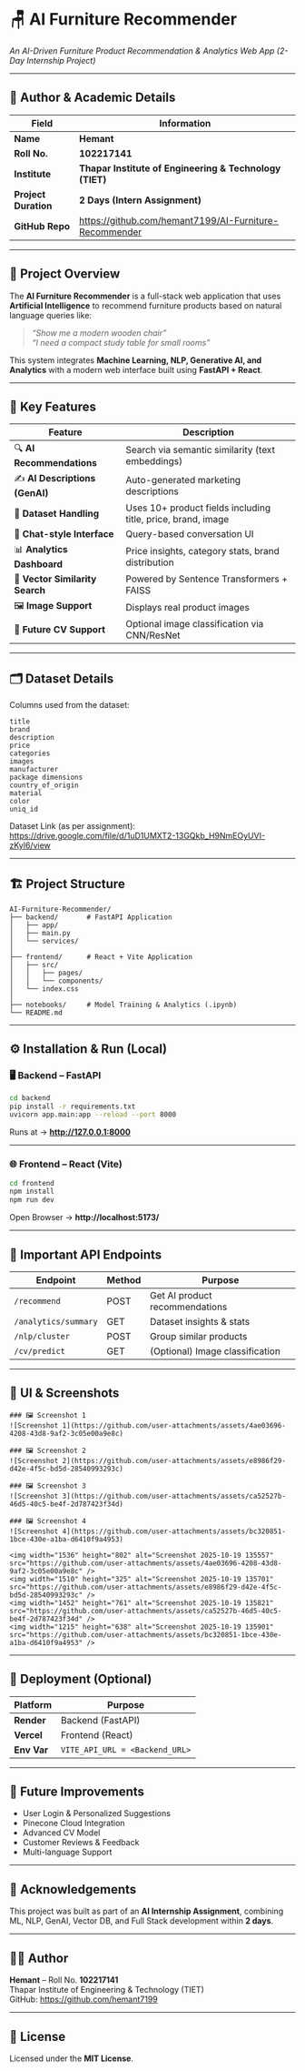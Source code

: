 # 🪑 AI Furniture Recommender  
*An AI-Driven Furniture Product Recommendation & Analytics Web App (2-Day Internship Project)*

---

## 👤 Author & Academic Details  
| Field | Information |
|-------|-------------|
| **Name** | **Hemant** |
| **Roll No.** | **102217141** |
| **Institute** | **Thapar Institute of Engineering & Technology (TIET)** |
| **Project Duration** | **2 Days (Intern Assignment)** |
| **GitHub Repo** | https://github.com/hemant7199/AI-Furniture-Recommender |

---

## 🧠 Project Overview  
The **AI Furniture Recommender** is a full-stack web application that uses **Artificial Intelligence** to recommend furniture products based on natural language queries like:

> _“Show me a modern wooden chair”_  
> _“I need a compact study table for small rooms”_

This system integrates **Machine Learning, NLP, Generative AI, and Analytics** with a modern web interface built using **FastAPI + React**.

---

## 🎯 Key Features

| Feature | Description |
|---------|-------------|
| 🔍 **AI Recommendations** | Search via semantic similarity (text embeddings) |
| ✍️ **AI Descriptions (GenAI)** | Auto-generated marketing descriptions |
| 🧾 **Dataset Handling** | Uses 10+ product fields including title, price, brand, image |
| 💬 **Chat-style Interface** | Query-based conversation UI |
| 📊 **Analytics Dashboard** | Price insights, category stats, brand distribution |
| 🧠 **Vector Similarity Search** | Powered by Sentence Transformers + FAISS |
| 🖼 **Image Support** | Displays real product images |
| 🤖 **Future CV Support** | Optional image classification via CNN/ResNet |

---

## 🗂 Dataset Details  
Columns used from the dataset:

```
title  
brand  
description  
price  
categories  
images  
manufacturer  
package dimensions  
country_of_origin  
material  
color  
uniq_id
```

Dataset Link (as per assignment):  
https://drive.google.com/file/d/1uD1UMXT2-13GQkb_H9NmEOyUVI-zKyl6/view

---

## 🏗 Project Structure

```
AI-Furniture-Recommender/
├── backend/       # FastAPI Application
│   ├── app/
│   ├── main.py
│   └── services/
│
├── frontend/      # React + Vite Application
│   ├── src/
│   │   ├── pages/
│   │   └── components/
│   └── index.css
│
├── notebooks/     # Model Training & Analytics (.ipynb)
└── README.md
```

---

## ⚙️ Installation & Run (Local)

### 🖥 Backend – FastAPI
```bash
cd backend
pip install -r requirements.txt
uvicorn app.main:app --reload --port 8000
```
Runs at → **http://127.0.0.1:8000**

---

### 🌐 Frontend – React (Vite)
```bash
cd frontend
npm install
npm run dev
```
Open Browser → **http://localhost:5173/**

---

## 🔌 Important API Endpoints

| Endpoint | Method | Purpose |
|----------|--------|---------|
| `/recommend` | POST | Get AI product recommendations |
| `/analytics/summary` | GET | Dataset insights & stats |
| `/nlp/cluster` | POST | Group similar products |
| `/cv/predict` | GET | (Optional) Image classification |

---

## 🎨 UI & Screenshots


```
### 🖼 Screenshot 1
![Screenshot 1](https://github.com/user-attachments/assets/4ae03696-4208-43d8-9af2-3c05e00a9e8c)

### 🖼 Screenshot 2
![Screenshot 2](https://github.com/user-attachments/assets/e8986f29-d42e-4f5c-bd5d-28540993293c)

### 🖼 Screenshot 3
![Screenshot 3](https://github.com/user-attachments/assets/ca52527b-46d5-40c5-be4f-2d787423f34d)

### 🖼 Screenshot 4
![Screenshot 4](https://github.com/user-attachments/assets/bc320851-1bce-430e-a1ba-d6410f9a4953)

<img width="1536" height="802" alt="Screenshot 2025-10-19 135557" src="https://github.com/user-attachments/assets/4ae03696-4208-43d8-9af2-3c05e00a9e8c" />
<img width="1510" height="325" alt="Screenshot 2025-10-19 135701" src="https://github.com/user-attachments/assets/e8986f29-d42e-4f5c-bd5d-28540993293c" />
<img width="1452" height="761" alt="Screenshot 2025-10-19 135821" src="https://github.com/user-attachments/assets/ca52527b-46d5-40c5-be4f-2d787423f34d" />
<img width="1215" height="638" alt="Screenshot 2025-10-19 135901" src="https://github.com/user-attachments/assets/bc320851-1bce-430e-a1ba-d6410f9a4953" />

```

---

## 📡 Deployment (Optional)

| Platform | Purpose |
|----------|---------|
| **Render** | Backend (FastAPI) |
| **Vercel** | Frontend (React) |
| **Env Var** | `VITE_API_URL = <Backend_URL>` |

---

## 🔮 Future Improvements

- User Login & Personalized Suggestions  
- Pinecone Cloud Integration  
- Advanced CV Model  
- Customer Reviews & Feedback  
- Multi-language Support  

---

## 🙏 Acknowledgements

This project was built as part of an **AI Internship Assignment**, combining ML, NLP, GenAI, Vector DB, and Full Stack development within **2 days**.

---

## 🧑‍💻 Author  
**Hemant** – Roll No. **102217141**  
Thapar Institute of Engineering & Technology (TIET)  
GitHub: https://github.com/hemant7199

---

## 📄 License  
Licensed under the **MIT License**.

